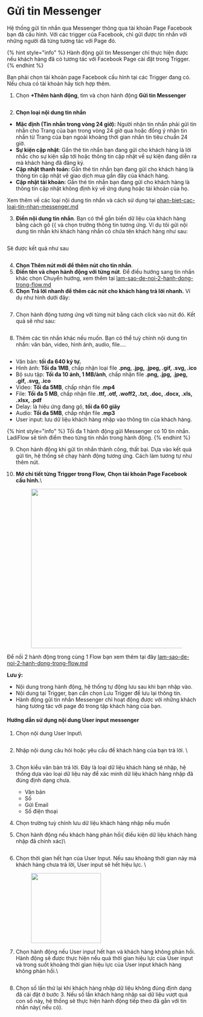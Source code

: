# Gửi tin Messenger

Hệ thống gửi tin nhắn qua Messenger thông qua tài khoản Page Facebook bạn đã cấu hình. Với các trigger của Facebook, chỉ gửi được tin nhắn với những người đã từng tương tác với Page đó.

{% hint style="info" %}
Hành động gửi tin Messenger chỉ thực hiện được nếu khách hàng đã có tương tác với Facebook Page cài đặt trong Trigger.
{% endhint %}

Bạn phải chọn tài khoản page Facebook cấu hình tại các Trigger đang có. Nếu chưa có tài khoản hãy tích hợp thêm.

1. Chọn **+Thêm hành động**, tìm và chọn hành động **Gửi tin Messenger**

<figure><img src="../../../.gitbook/assets/gửi tin mess.png" alt=""><figcaption></figcaption></figure>

2. **Chọn loại nội dung tin nhắn**

* **Mặc định (Tin nhắn trong vòng 24 giờ):** Người nhận tin nhắn phải gửi tin nhắn cho Trang của bạn trong vòng 24 giờ qua hoặc đồng ý nhận tin nhắn từ Trang của bạn ngoài khoảng thời gian nhắn tin tiêu chuẩn 24 giờ.
* **Sự kiện cập nhật**: Gắn thẻ tin nhắn bạn đang gửi cho khách hàng là lời nhắc cho sự kiện sắp tới hoặc thông tin cập nhật về sự kiện đang diễn ra mà khách hàng đã đăng ký.
* **Cập nhật thanh toán:** Gắn thẻ tin nhắn bạn đang gửi cho khách hàng là thông tin cập nhật về giao dịch mua gần đây của khách hàng.
* **Cập nhật tài khoản:** Gắn thẻ tin nhắn bạn đang gửi cho khách hàng là thông tin cập nhật không định kỳ về ứng dụng hoặc tài khoản của họ.

Xem thêm về các loại nội dung tin nhắn và cách sử dụng tại [phan-biet-cac-loai-tin-nhan-messenger.md](../../../meo-su-dung-ladiflow/phan-biet-cac-loai-tin-nhan-messenger.md "mention")

3. **Điền nội dung tin nhắn**. Bạn có thể gắn biến dữ liệu của khách hàng bằng cách gõ \{{ và chọn trường thông tin tương ứng. Ví dụ tôi gửi nội dung tin nhắn khi khách hàng nhắn có chứa tên khách hàng như sau:

<figure><img src="../../../.gitbook/assets/image (519).png" alt=""><figcaption></figcaption></figure>

Sẽ được kết quả như sau

<figure><img src="../../../.gitbook/assets/image (521).png" alt=""><figcaption></figcaption></figure>

4. **Chọn Thêm nút mới để thêm nút cho tin nhắn**.&#x20;
5. **Điền tên và chọn hành động với từng nút**. Để điều hướng sang tin nhắn khác chọn Chuyển hướng, xem thêm tại [lam-sao-de-noi-2-hanh-dong-trong-flow.md](../lam-sao-de-noi-2-hanh-dong-trong-flow.md "mention")
6. **Chọn Trả lời nhanh để thêm các nút cho khách hàng trả lời nhanh.** Ví dụ như hình dưới đây:

<figure><img src="../../../.gitbook/assets/image (460).png" alt=""><figcaption></figcaption></figure>

7. Chọn hành động tương ứng với từng nút bằng cách click vào nút đó. Kết quả sẽ như sau:

<figure><img src="../../../.gitbook/assets/quick reply.png" alt=""><figcaption></figcaption></figure>

8. Thêm các tin nhắn khác nếu muốn. Bạn có thể tuỳ chỉnh nội dung tin nhắn: văn bản, video, hình ảnh, audio, file....

<figure><img src="../../../.gitbook/assets/image (402).png" alt=""><figcaption></figcaption></figure>

* Văn bản: **tối đa 640 ký tự.**
* Hình ảnh: **Tối đa 1MB**, chấp nhận loại file **.png, .jpg,** .**jpeg, .gif, .svg, .ico**
* Bộ sưu tập: **Tối đa 10 ảnh, 1 MB/ảnh**, chấp nhận file **.png, .jpg,** .**jpeg, .gif, .svg, .ico**
* Video: **Tối đa 5MB**, chấp nhận file .**mp4**
* File: **Tối đa 5 MB**,  chấp nhận file **.ttf, .otf, .woff2, .txt, .doc, .docx, .xls, .xlsx, .pdf**
* Delay: là hiệu ứng đang gõ, **tối đa 60 giây**
* Audio: **Tối đa 5MB**, chấp nhận file **.mp3**
* User input: lưu dữ liệu khách hàng nhập vào thông tin của khách hàng.

{% hint style="info" %}
Tối đa 1 hành động gửi Messenger có 10 tin nhắn. LadiFlow sẽ tính điểm theo từng tin nhắn trong hành động.
{% endhint %}

9. Chọn hành động khi gửi tin nhắn thành công, thất bại. Dựa vào kết quả gửi tin, hệ thống sẽ chạy hành động tương ứng. Cách làm tương tự như thêm nút.
10. **Mở chi tiết từng Trigger trong Flow,** **Chọn tài khoản Page Facebook cấu hình.**\


    <figure><img src="../../../.gitbook/assets/image (733).png" alt="" width="421"><figcaption></figcaption></figure>

Để nối 2 hành động trong cùng 1 Flow bạn xem thêm tại đây [lam-sao-de-noi-2-hanh-dong-trong-flow.md](../lam-sao-de-noi-2-hanh-dong-trong-flow.md "mention")

**Lưu ý:**&#x20;

* Nội dung trong hành động, hệ thống tự động lưu sau khi bạn nhập vào.
* Nội dung tại Trigger, bạn cần chọn Lưu Trigger để lưu lại thông tin.
* Hành động gửi tin nhắn Messenger chỉ hoạt động được với những khách hàng tương tác với page đó trong tập khách hàng của bạn.

#### Hướng dẫn sử dụng nội dung User input messenger

1.  Chọn nội dung User Input\


    <figure><img src="../../../.gitbook/assets/image (588).png" alt=""><figcaption></figcaption></figure>
2.  Nhập nội dung câu hỏi hoặc yêu cầu để khách hàng của bạn trả lời. \


    <figure><img src="../../../.gitbook/assets/image (589).png" alt=""><figcaption></figcaption></figure>
3. Chọn kiểu văn bản trả lời. Đây là loại dữ liệu khách hàng sẽ nhập, hệ thống dựa vào loại dữ liệu này để xác minh dữ liệu khách hàng nhập đã đúng định dạng chưa.
   * Văn bản
   * Số
   * Gửi Email
   * Số điện thoại
4. Chọn trường tuỳ chỉnh lưu dữ liệu khách hàng nhập nếu muốn
5.  Chọn hành động nếu khách hàng phản hồi( điều kiện dữ liệu khách hàng nhập đã chính xác)\


    <figure><img src="../../../.gitbook/assets/image (591).png" alt=""><figcaption></figcaption></figure>
6.  Chọn thời gian hết hạn của User Input. Nếu sau khoảng thời gian này mà khách hàng chưa trả lời, User input sẽ hết hiệu lực. \


    <figure><img src="../../../.gitbook/assets/image (590).png" alt="" width="185"><figcaption></figcaption></figure>
7.  Chọn hành động nếu User input hết hạn và khách hàng không phản hồi. Hành động sẽ được thực hiện nếu quá thời gian hiệu lực của User input và trong suốt khoảng thời gian hiệu lực của User input khách hàng không phản hồi.\


    <figure><img src="../../../.gitbook/assets/image (592).png" alt=""><figcaption></figcaption></figure>
8. Chọn số lần thử lại khi khách hàng nhập dữ liệu không đúng định dạng đã cài đặt ở bước 3. Nếu số lần khách hàng nhập sai dữ liệu vượt quá con số này, hệ thống sẽ thực hiện hành động tiếp theo đã gắn với tin nhắn này( nếu có).
